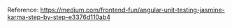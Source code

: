Reference:
https://medium.com/frontend-fun/angular-unit-testing-jasmine-karma-step-by-step-e3376d110ab4

